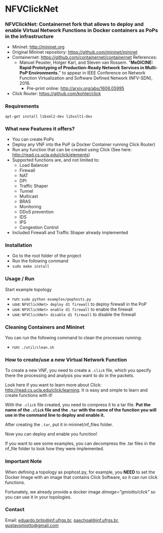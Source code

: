 NFVClickNet
============


### NFVClickNet: Containernet fork that allows to deploy and enable Virtual Network Functions in Docker containers as PoPs in the infrastructure


* Mininet:  http://mininet.org
* Original Mininet repository: https://github.com/mininet/mininet
* Containernet: https://github.com/containernet/containernet
  References:
  * Manuel Peuster, Holger Karl, and Steven van Rossem. "**MeDICINE: Rapid Prototyping of Production-Ready Network Services in Multi-PoP Environments.**" to appear in IEEE Conference on Network Function Virtualization and Software Defined Network (NFV-SDN), 2016.
    * Pre-print online: http://arxiv.org/abs/1606.05995
* Click Router: https://github.com/kohler/click

### Requirements

```apt-get install libxml2-dev libxslt1-dev ```

### What new Features it offers?

* You can create PoPs
* Deploy any VNF into the PoP (a Docker Container running Click Router)
* Run any function that can be created using Click (See here: http://read.cs.ucla.edu/click/elements)
* Supported functions are, and not limited to:
  * Load Balancer
  * Firewall
  * NAT
  * DPI
  * Traffic Shaper
  * Tunnel
  * Multicast
  * BRAS
  * Monitoring
  * DDoS prevention
  * IDS
  * IPS
  * Congestion Control
* Included Firewall and Traffic Shaper already implemented


### Installation
* Go to the root folder of the project
* Run the following command
* `sudo make install`


### Usage / Run
Start example topology

* run: `sudo python examples/pophosts.py`
* use: `NFVClickNet> deploy d1 firewall` to deploy firewall in the PoP
* use: `NFVClickNet> enable d1 firewall` to enable the firewall
* use: `NFVClickNet> disable d1 firewall` to disable the firewall

### Cleaning Containers and Mininet
You can run the following command to clean the processes running:
* run: `./util/clean.sh `


### How to create/use a new Virtual Network Function
To create a new VNF, you need to create a `.click` file, which you specify there the processing and analysis you want to do in the packets.

Look here if you want to learn more about Click: http://read.cs.ucla.edu/click/learning. It is easy and simple to learn and create functions with it!

With the `.click` file created, you need to compress it to a tar file. **Put the name of the `.click` file and the `.tar` with the name of the function you will use in the command line to deploy and enable it.**

After creating the `.tar`, put it in mininet/nf_files folder.

Now you can deploy and enable you function!

If you want to see some examples, you can decompress the .tar files in the nf_file folder to look how they were implemented.

### Important Note
When defining a topology as pophost.py, for example, you **NEED** to set the Docker Image with an image that contains Click Software, so it can run click functions.

Fortunately, we already provide a docker image *dimage="gmiotto/click"* so you can use it in your topologies.

### Contact
Email: eduardo.brito@inf.ufrgs.br, paschoal@inf.ufrgs.br, gustavomiotto@gmail.com
